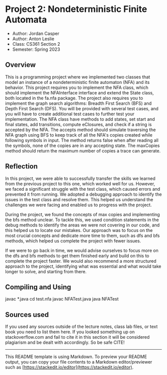 # Project 2: Nondeterministic Finite Automata

* Author: Jordan Casper
* Author: Anton Leslie
* Class: CS361 Section 2
* Semester: Spring 2023

## Overview

This is a programming project where we implemented two classes that model an instance of a nondeterministic finite automaton (NFA) and its behavior. 
This project requires you to implement the NFA class, which should implement the NFAInterface interface and extend the State class, both located in the fa.nfa package. 
The project also requires you to implement the graph search algorithms: Breadth First Search (BFS) and Depth First Search (DFS). 
You will be provided with several test cases, and you will have to create additional test cases to further test your implementation. 
The NFA class have methods to add states, set start and final states, add transitions, compute eClosures, and check if a string is accepted by the NFA. 
The accepts method should simulate traversing the NFA graph using BFS to keep track of all the NFA's copies created while following symbols in input. 
The method returns false when after reading all the symbols, none of the copies are in any accepting state. 
The maxCopies method should return the maximum number of copies a trace can generate.

## Reflection

In this project, we were able to successfully transfer the skills we learned from the previous project to this one,
which worked well for us. However, we faced a significant struggle with the test class, 
which caused errors and prevented it from running. 
We adopted a debugging approach to identify the issues in the test class and resolve them. 
This helped us understand the challenges we were facing and enabled us to progress with the project.

During the project, we found the concepts of max copies and implementing the bfs method unclear. 
To tackle this, we used condition statements in the debug methods to identify the areas we were not covering in our code, 
and this helped us to locate our mistakes. Our approach was to focus on the most crucial concepts and dedicate more time 
to them, such as dfs and bfs methods, which helped us complete the project with fewer issues.

If we were to go back in time, we would advise ourselves to focus more on the dfs and bfs methods 
to get them finished early and build on this to complete the project faster. 
We would also recommend a more structured approach to the project, 
identifying what was essential and what would take longer to solve, and starting from there.

## Compiling and Using

javac *.java 
cd test.nfa 
javac NFATest.java
java NFATest

## Sources used

If you used any sources outside of the lecture notes, class lab files,
or text book you need to list them here. If you looked something up on
stackoverflow.com and fail to cite it in this section it will be
considered plagiarism and be dealt with accordingly. So be safe CITE!

----------
This README template is using Markdown. To preview your README output,
you can copy your file contents to a Markdown editor/previewer such
as [https://stackedit.io/editor](https://stackedit.io/editor).
